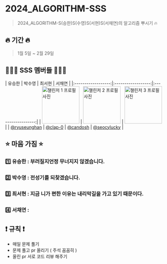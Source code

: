 # 2024_ALGORITHM-SSS
> 2024_ALGORITHM-S(승한)S(수영)S(서현)S(서채연)의 알고리즘 뿌시기 🔥

## 🔥 기간 🔥                     
> 1월 5일 ~ 2월 29일 

## 👩🏻‍💻 SSS 멤버들 🧑🏻‍💻
|      유승한      |      박수영       |     최서현      |    서채연     |
|:------------------:|:------------------:|:------------------:|
| <img src="https://avatars.githubusercontent.com/u/106146847?v=4" width="120" alt="챌린저 1 프로필 사진"> | <img src="https://avatars.githubusercontent.com/u/50361496?v=4" width="120" alt="챌린저 2 프로필 사진"> | <img src="https://avatars.githubusercontent.com/u/104755384?v=4" width="120" alt="챌린저 3 프로필 사진"> | 
| [@ryuseunghan](https://github.com/ryuseunghan) | [@clap-0](https://github.com/clap-0) | [@candosh](https://github.com/OneDay-OneAlgorithm/candosh) | [@seocylucky](https://github.com/seocylucky) | 



## ⭐️ 마음 가짐 ⭐️

### 1️⃣ 유승한 : 부러질지언정 무너지지 않겠습니다.
### 2️⃣ 박수영 : 전성기를 되찾겠습니다.
### 3️⃣ 최서현 : 지금 니가 편한 이유는 내리막길을 가고 있기 때문이다.
### 4️⃣ 서채연 : 

## ❗️ 규칙 ❗️
- 매일 문제 풀기 <br/>
- 문제 풀고 pr 올리기 ( 주석 꼼꼼히 ) <br/>
- 올린 pr 서로 코드 리뷰 해주기
